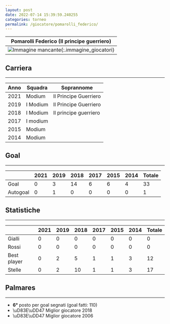 ```yaml
---
layout: post
date: 2022-07-14 15:39:59.240255
categories: torneo
permalink: /giocatore/pomarolli_federico/
---
```

<link rel='stylesheets' href='./../assets/giocatori.css'>

| Pomarolli Federico (Il principe guerriero) |
|:-----:|
| ![Immagine mancante]('./../../assets/giocatori/pomarolli_federico.png){:.immagine_giocatori} |


## Carriera
----

|Anno|Squadra|Soprannome|
|:---:|---|---|
|2021|Modium|Il Principe Guerriero|
|2019|I Modium|Il Principe Guerriero|
|2018|I Modium|Il principe guerriero|
|2017|I modium||
|2015|Modium||
|2014|Modium||


## Goal
----

| |2021|2019|2018|2017|2015|2014| Totale |
|---|---|---|---|---|---|---|---|
|Goal|0|3|14|6|6|4|33|
|Autogoal|0|1|0|0|0|0|1|


## Statistiche
----

| |2021|2019|2018|2017|2015|2014| Totale |
|---|---|---|---|---|---|---|---|
|Gialli|0|0|0|0|0|0|0|
|Rossi|0|0|0|0|0|0|0|
|Best player|0|2|5|1|1|3|12|
|Stelle|0|2|10|1|1|3|17|


## Palmares
----

- **6°** posto per goal segnati (goal fatti: 110)
- \uD83E\uDD47 Miglior giocatore 2018
- \uD83E\uDD47 Miglior giocatore 2006